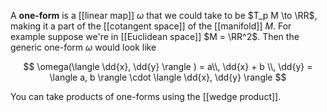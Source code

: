 A **one-form** is a [[linear map]] $\omega$ that we could take to be $T_p M \to \RR$, making it a part of the [[cotangent space]] of the [[manifold]] $M$. For example suppose we're in [[Euclidean space]] $M = \RR^2$. Then the generic one-form $\omega$ would look like

$$
\omega(\langle \dd{x}, \dd{y} \rangle ) = a\\, \dd{x} + b \\, \dd{y} = \langle a, b \rangle \cdot \langle \dd{x}, \dd{y} \rangle
$$

You can take products of one-forms using the [[wedge product]].